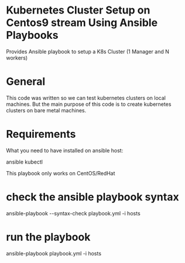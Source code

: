 # Kubernetes Cluster Setup on Centos9 stream Using Ansible Playbooks
Provides Ansible playbook to setup a K8s Cluster (1 Manager and N workers)

# General
This code was written so we can test kubernetes clusters on local machines. But the main purpose of this code is to create kubernetes clusters on bare metal machines. 

# Requirements
What you need to have installed on ansible host:

ansible
kubectl

This playbook only works on CentOS/RedHat

# check the ansible playbook syntax
ansible-playbook --syntax-check playbook.yml -i hosts

# run the playbook
ansible-playbook playbook.yml -i hosts
